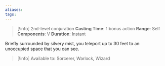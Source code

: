 ```yaml
---
aliases: 
tags:
---
```

>[!info]
>2nd-level conjuration
>**Casting Time**: 1 bonus action
>**Range**: Self
>**Components**: V
>**Duration**: Instant

Briefly surrounded by silvery mist, you teleport up to 30 feet to an unoccupied space that you can see.

>[!info] Available to:
>Sorcerer, Warlock, Wizard